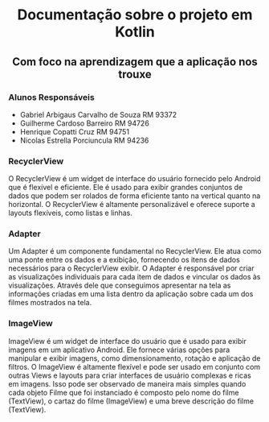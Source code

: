 <h1 align="center">Documentação sobre o projeto em Kotlin</h1>

<h2 align="center">Com foco na aprendizagem que a aplicação nos trouxe</h2>

### Alunos Responsáveis
- Gabriel Arbigaus Carvalho de Souza RM 93372
- Guilherme Cardoso Barreiro RM 94726
- Henrique Copatti Cruz RM 94751
- Nicolas Estrella Porciuncula RM 94236

### RecyclerView

O RecyclerView é um widget de interface do usuário fornecido pelo Android que é flexível e eficiente. Ele é usado para exibir grandes conjuntos de dados que podem ser rolados de forma eficiente tanto na vertical quanto na horizontal. O RecyclerView é altamente personalizável e oferece suporte a layouts flexíveis, como listas e linhas.

### Adapter

Um Adapter é um componente fundamental no RecyclerView. Ele atua como uma ponte entre os dados e a exibição, fornecendo os itens de dados necessários para o RecyclerView exibir. O Adapter é responsável por criar as visualizações individuais para cada item de dados e vincular os dados às visualizações. Através dele que conseguimos apresentar na tela as informações criadas em uma lista dentro da aplicação sobre cada um dos filmes mostrados na tela.

### ImageView

ImageView é um widget de interface do usuário que é usado para exibir imagens em um aplicativo Android. Ele fornece várias opções para manipular e exibir imagens, como dimensionamento, rotação e aplicação de filtros. O ImageView é altamente flexível e pode ser usado em conjunto com outras Views e layouts para criar interfaces de usuário complexas e ricas em imagens. Isso pode ser observado de maneira mais simples quando cada objeto Filme que foi instanciado é composto pelo nome do filme (TextView), o cartaz do filme (ImageView) e uma breve descrição do filme (TextView).
